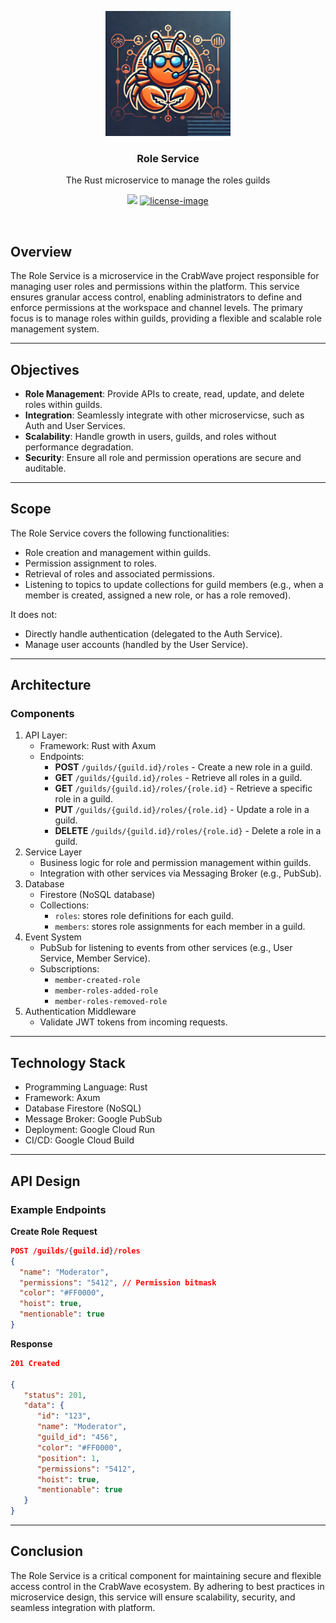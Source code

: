 <p align="center">
  <a href="https://github.com/crabywave-inc/role-service">
    <img src="https://raw.githubusercontent.com/crabywave-inc/public-resources/main/role-service-banner.webp" width="200px" alt="Kanri" />
  </a>
</p>

<h3 align="center">Role Service</h3>
<p align="center">The Rust microservice to manage the roles guilds</p>

<div align="center">

![][rust-image]
[![license-image]][license-url]

</div>



<br />


## Overview

The Role Service is a microservice in the CrabWave project responsible for managing user roles and permissions within the platform. This service ensures granular access control, enabling administrators to define and enforce permissions at the workspace and channel levels. The primary focus is to manage roles within guilds, providing a flexible and scalable role management system.

---

## Objectives
- **Role Management**: Provide APIs to create, read, update, and delete roles within guilds.
- **Integration**: Seamlessly integrate with other microservicse, such as Auth and User Services.
- **Scalability**: Handle growth in users, guilds, and roles without performance degradation.
- **Security**: Ensure all role and permission operations are secure and auditable.

---

## Scope

The Role Service covers the following functionalities:
- Role creation and management within guilds.
- Permission assignment to roles.
- Retrieval of roles and associated permissions.
- Listening to topics to update collections for guild members (e.g., when a member is created, assigned a new role, or has a role removed).

It does not:
- Directly handle authentication (delegated to the Auth Service).
- Manage user accounts (handled by the User Service).

---

## Architecture

### Components

1. API Layer:
    - Framework: Rust with Axum
    - Endpoints:
      - **POST** `/guilds/{guild.id}/roles` - Create a new role in a guild.
      - **GET** `/guilds/{guild.id}/roles` - Retrieve all roles in a guild.
      - **GET** `/guilds/{guild.id}/roles/{role.id}` - Retrieve a specific role in a guild.
      - **PUT** `/guilds/{guild.id}/roles/{role.id}` - Update a role in a guild.
      - **DELETE** `/guilds/{guild.id}/roles/{role.id}` - Delete a role in a guild.
2. Service Layer
    - Business logic for role and permission management within guilds.
    - Integration with other services via Messaging Broker (e.g., PubSub).
3. Database
   - Firestore (NoSQL database)
   - Collections:
     - `roles`: stores role definitions for each guild.
     - `members`: stores role assignments for each member in a guild.
4. Event System
    - PubSub for listening to events from other services (e.g., User Service, Member Service).
    - Subscriptions:
      - `member-created-role`
      - `member-roles-added-role`
      - `member-roles-removed-role`
5. Authentication Middleware
    - Validate JWT tokens from incoming requests.

---

## Technology Stack
- Programming Language: Rust
- Framework: Axum
- Database Firestore (NoSQL)
- Message Broker: Google PubSub
- Deployment: Google Cloud Run
- CI/CD: Google Cloud Build

---

## API Design

### Example Endpoints

**Create Role**
**Request**

```json
POST /guilds/{guild.id}/roles
{
  "name": "Moderator",
  "permissions": "5412", // Permission bitmask
  "color": "#FF0000",
  "hoist": true,
  "mentionable": true
}
```

**Response**

```json
201 Created

{
   "status": 201,
   "data": {
      "id": "123",
      "name": "Moderator",
      "guild_id": "456",
      "color": "#FF0000",
      "position": 1,
      "permissions": "5412",
      "hoist": true,
      "mentionable": true
   }
}
```

---

## Conclusion

The Role Service is a critical component for maintaining secure and flexible access control in the CrabWave ecosystem. By adhering to best practices in microservice
design, this service will ensure scalability, security, and seamless integration with platform.


[rust-image]: https://img.shields.io/badge/Rust-000000?style=for-the-badge&logo=rust&logoColor=white
[license-url]: LICENSE.md
[license-image]: https://img.shields.io/badge/License-Apache_2.0-196f3d?style=for-the-badge&logo=apache&logoColor=white